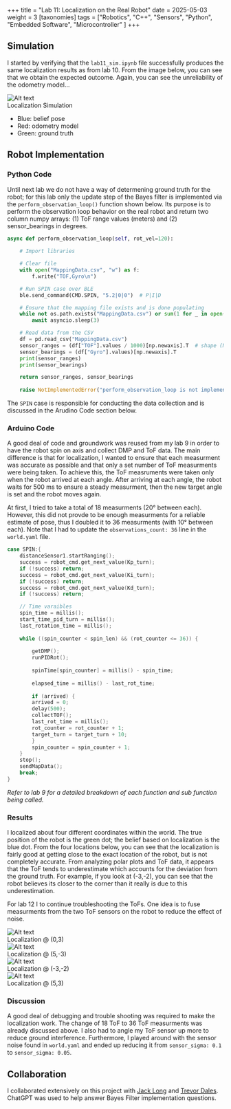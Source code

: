 +++
title = "Lab 11: Localization on the Real Robot"
date = 2025-05-03
weight = 3
[taxonomies]
tags = ["Robotics", "C++", "Sensors", "Python", "Embedded Software", "Microcontroller" ]
+++

## Simulation  

I started by verifying that the `lab11_sim.ipynb` file successfully produces the same localization results as from lab 10. From the image below, you can see that we obtain the expected outcome. Again, you can see the unreliability of the odometry model...

<img src="/Fast Robots Media/Lab 11/Sim.png" alt="Alt text" style="display:block;">
<figcaption>Localization Simulation</figcaption>

- Blue: belief pose
- Red: odometry model
- Green: ground truth

## Robot Implementation

### Python Code

Until next lab we do not have a way of determening ground truth for the robot; for this lab only the update step of the Bayes filter is implemented via the `perform_observation_loop()` function shown below. Its purpose is to perform the observation loop behavior on the real robot and return two column numpy arrays: (1) ToF range values (meters) and (2) sensor_bearings in degrees.

```python
async def perform_observation_loop(self, rot_vel=120):
    
    # Import libraries

    # Clear file
    with open("MappingData.csv", "w") as f:
        f.write("TOF,Gyro\n")

    # Run SPIN case over BLE
    ble.send_command(CMD.SPIN, "5.2|0|0")  # P|I|D

    # Ensure that the mapping file exists and is done populating
    while not os.path.exists("MappingData.csv") or sum(1 for _ in open("MappingData.csv")) < 37:
        await asyncio.sleep(3)

    # Read data from the CSV
    df = pd.read_csv("MappingData.csv")
    sensor_ranges = (df["TOF"].values / 1000)[np.newaxis].T  # shape (N, 1), in meters
    sensor_bearings = (df["Gyro"].values)[np.newaxis].T
    print(sensor_ranges)
    print(sensor_bearings)

    return sensor_ranges, sensor_bearings
    
    raise NotImplementedError("perform_observation_loop is not implemented")
```

The `SPIN` case is responsible for conducting the data collection and is discussed in the Arudino Code section below. 

### Arduino Code

A good deal of code and groundwork was reused from my lab 9 in order to have the robot spin on axis and collect DMP and ToF data. The main difference is that for localization, I wanted to ensure that each measurment was accurate as possible and that only a set number of ToF measurments were being taken. To achieve this, the ToF measruments were taken only when the robot arrived at each angle. After arriving at each angle, the robot waits for 500 ms to ensure a steady measurment, then the new target angle is set and the robot moves again. 

At first, I tried to take a total of 18 measurments (20° between each). However, this did not provde to be enough measurments for a reliable estimate of pose, thus I doubled it to 36 measurments (with 10° between each). Note that I had to update the `observations_count: 36` line in the `world.yaml` file.

```c++
case SPIN:{
    distanceSensor1.startRanging();
    success = robot_cmd.get_next_value(Kp_turn);
    if (!success) return;
    success = robot_cmd.get_next_value(Ki_turn);
    if (!success) return;
    success = robot_cmd.get_next_value(Kd_turn);
    if (!success) return;

    // Time varaibles
    spin_time = millis();
    start_time_pid_turn = millis();
    last_rotation_time = millis();
    
    while ((spin_counter < spin_len) && (rot_counter <= 36)) {
        
        getDMP();
        runPIDRot();
        
        spinTime[spin_counter] = millis() - spin_time;
        
        elapsed_time = millis() - last_rot_time;
        
        if (arrived) {
        arrived = 0;
        delay(500);
        collectTOF();
        last_rot_time = millis();
        rot_counter = rot_counter + 1;
        target_turn = target_turn + 10;
        }   
        spin_counter = spin_counter + 1;
    }
    stop();
    sendMapData();
    break;
}
```

*Refer to lab 9 for a detailed breakdown of each function and sub function being called.* 

### Results 

I localized about four different coordinates within the world. The true position of the robot is the green dot; the belief based on localization is the blue dot. From the four locations below, you can see that the localization is fairly good at getting close to the exact location of the robot, but is not completely accurate. From analyzing polar plots and ToF data, it appears that the ToF tends to underestimate which accounts for the deviation from the ground truth. For example, if you look at (-3,-2), you can see that the robot believes its closer to the corner than it really is due to this underestimation. 

For lab 12 I to continue troubleshooting the ToFs. One idea is to fuse measurments from the two ToF sensors on the robot to reduce the effect of noise. 

<img src="/Fast Robots Media/Lab 11/Loc_0,3.png" alt="Alt text" style="display:block;">
<figcaption>Localization @ (0,3)</figcaption>

<img src="/Fast Robots Media/Lab 11/Loc_5,-3.png" alt="Alt text" style="display:block;">
<figcaption>Localization @ (5,-3)</figcaption>

<img src="/Fast Robots Media/Lab 11/Loc_-3,-2.png" alt="Alt text" style="display:block;">
<figcaption>Localization @ (-3,-2)</figcaption>

<img src="/Fast Robots Media/Lab 11/Loc_5,3.png" alt="Alt text" style="display:block;">
<figcaption>Localization @ (5,3)</figcaption>

### Discussion 
A good deal of debugging and trouble shooting was required to make the localization work. The change of 18 ToF to 36 ToF measurments was already discussed above. I also had to angle my ToF sensor up more to reduce ground interference. Furthermore, I played around with the sensor noise found in `world.yaml` and ended up reducing it from `sensor_sigma: 0.1` to `sensor_sigma: 0.05`.

## Collaboration

I collaborated extensively on this project with [Jack Long](https://jack-d-long.github.io/) and [Trevor Dales](https://trevordales.github.io/). ChatGPT was used to help answer Bayes Filter implementation questions.